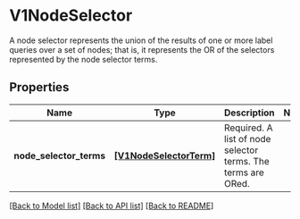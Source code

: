 # V1NodeSelector

A node selector represents the union of the results of one or more label queries over a set of nodes; that is, it represents the OR of the selectors represented by the node selector terms.

## Properties
Name | Type | Description | Notes
------------ | ------------- | ------------- | -------------
**node_selector_terms** | [**[V1NodeSelectorTerm]**](V1NodeSelectorTerm.md) | Required. A list of node selector terms. The terms are ORed. | 

[[Back to Model list]](../README.md#documentation-for-models) [[Back to API list]](../README.md#documentation-for-api-endpoints) [[Back to README]](../README.md)


